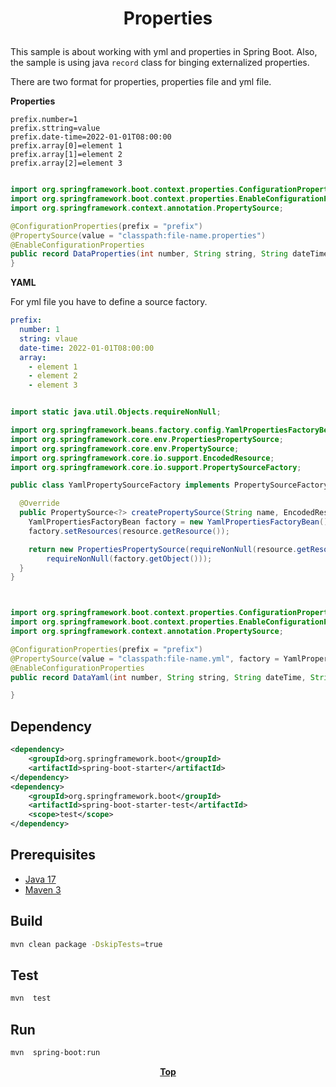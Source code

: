 # <p align="center">Properties</p>

This sample is about working with yml and properties in Spring Boot. Also, the sample is using java `record` class for
binging externalized properties.

There are two format for properties, properties file and yml file.

**Properties**

```properties
prefix.number=1
prefix.sttring=value
prefix.date-time=2022-01-01T08:00:00
prefix.array[0]=element 1
prefix.array[1]=element 2
prefix.array[2]=element 3
```

```java

import org.springframework.boot.context.properties.ConfigurationProperties;
import org.springframework.boot.context.properties.EnableConfigurationProperties;
import org.springframework.context.annotation.PropertySource;

@ConfigurationProperties(prefix = "prefix")
@PropertySource(value = "classpath:file-name.properties")
@EnableConfigurationProperties
public record DataProperties(int number, String string, String dateTime, String[] array) {
}
```

**YAML**

For yml file you have to define a source factory.

```yaml
prefix:
  number: 1
  string: vlaue
  date-time: 2022-01-01T08:00:00
  array:
    - element 1
    - element 2
    - element 3
```

```java

import static java.util.Objects.requireNonNull;

import org.springframework.beans.factory.config.YamlPropertiesFactoryBean;
import org.springframework.core.env.PropertiesPropertySource;
import org.springframework.core.env.PropertySource;
import org.springframework.core.io.support.EncodedResource;
import org.springframework.core.io.support.PropertySourceFactory;

public class YamlPropertySourceFactory implements PropertySourceFactory {

  @Override
  public PropertySource<?> createPropertySource(String name, EncodedResource resource) {
    YamlPropertiesFactoryBean factory = new YamlPropertiesFactoryBean();
    factory.setResources(resource.getResource());

    return new PropertiesPropertySource(requireNonNull(resource.getResource().getFilename()),
        requireNonNull(factory.getObject()));
  }
}
```

```java


import org.springframework.boot.context.properties.ConfigurationProperties;
import org.springframework.boot.context.properties.EnableConfigurationProperties;
import org.springframework.context.annotation.PropertySource;

@ConfigurationProperties(prefix = "prefix")
@PropertySource(value = "classpath:file-name.yml", factory = YamlPropertySourceFactory.class)
@EnableConfigurationProperties
public record DataYaml(int number, String string, String dateTime, String[] array) {

}
```

## Dependency
```xml
<dependency>
    <groupId>org.springframework.boot</groupId>
    <artifactId>spring-boot-starter</artifactId>
</dependency>
<dependency>
    <groupId>org.springframework.boot</groupId>
    <artifactId>spring-boot-starter-test</artifactId>
    <scope>test</scope>
</dependency>
```

## Prerequisites

* [Java 17](https://www.oracle.com/de/java/technologies/downloads/)
* [Maven 3](https://maven.apache.org/index.html)

## Build

```bash
mvn clean package -DskipTests=true
```

## Test

```bash
mvn  test
```

## Run

```bash
mvn  spring-boot:run
```

**<p align="center"> [Top](#properties) </p>**